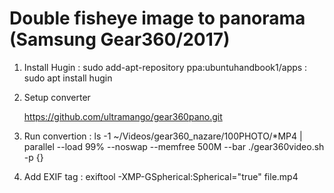 

# Double fisheye image to panorama (Samsung Gear360/2017)

1. Install Hugin
   : sudo add-apt-repository ppa:ubuntuhandbook1/apps
   : sudo apt install hugin

2. Setup converter

	https://github.com/ultramango/gear360pano.git

3. Run convertion
   : ls -1 ~/Videos/gear360_nazare/100PHOTO/*MP4 | parallel --load 99% --noswap --memfree 500M --bar ./gear360video.sh -p {}

4. Add EXIF tag
   : exiftool -XMP-GSpherical:Spherical="true" file.mp4
